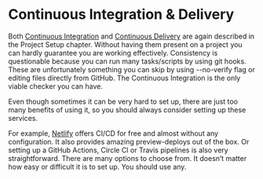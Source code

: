 # Continuous Integration & Delivery

Both [Continuous Integration](../project-setup/continuous-integration-delivery.md#continuous-integration) and [Continuous Delivery](../project-setup/continuous-integration-delivery.md#continuous-delivery) are again described in the Project Setup chapter. Without having them present on a project you can hardly guarantee you are working effectively. Consistency is questionable because you can run many tasks/scripts by using git hooks. These are unfortunately something you can skip by using --no-verify flag or editing files directly from GitHub. The Continuous Integration is the only viable checker you can have.

Even though sometimes it can be very hard to set up, there are just too many benefits of using it, so you should always consider setting up these services.

For example, [Netlify](../quality-output/deployment.md#netlify) offers CI/CD for free and almost without any configuration. It also provides amazing preview-deploys out of the box. Or setting up a GitHub Actions, Circle CI or Travis pipelines is also very straightforward. There are many options to choose from. It doesn’t matter how easy or difficult it is to set up. You should use any.
